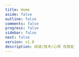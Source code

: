 ```yaml
---
title: Home
aside: false
outline: false
comments: false
progress: false
sidebar: false
next: false
version: v1.0
description: 阅读/技术/心得 存放处
---
```


<script setup lang="ts">
import Home from '.vitepress/theme/components/VHome.vue';
</script>

<Home />
